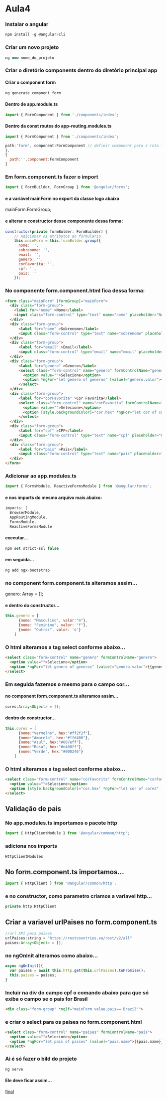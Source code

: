 # Aula4

### Instalar o angular
```node.js
npm install -g @angular/cli
```
### Criar um novo projeto
```node.js
ng new nome_do_projeto
```

### Criar o diretório components dentro do diretório principal app

#### Criar o component form
```node.js
ng generate compoent form
```

#### Dentro de app.module.ts
```node.js
import { FormComponent } from './components/index';
```
#### Dentro da const routes do app-routing.modules.ts
```node.js
import { FormComponent } from './components/index';

path:'form', component:FormComponent // definir component para a rota form
},
{
  path:'',component:FormComponent
}
```

### Em form.component.ts fazer o import
```node.js
import { FormBuilder, FormGroup } from '@angular/forms';
```

#### e a variável mainForm no export da classe logo abaixo
mainForm:FormGroup;

#### e alterar o constructor desse componente dessa forma:

```node.js
constructor(private formBulder: FormBuilder) {
    // Adicionar os atributos ao formulario
    this.mainForm = this.formBulder.group({
      nome: '',
      sobrenome: '',
      email: '',
      genero: '',
      corFavorita: '',
      cpf: '',
      pais: ''
    });
```

### No componente form.component.html fica dessa forma:

```html
<form class="mainForm" [formGroup]="mainForm">
  <div class="form-group">
    <label for="nome" >Nome</label>
    <input class="form-control" type="text" name="nome" placeholder="Nome" formControlName="nome">
  </div>
  <div class="form-group">
      <label for="nome" >Sobrenome</label>
      <input class="form-control" type="text" name="sobrenome" placeholder="Sobrenome" formControlName="sobrenome">
  </div>
  <div class="form-group">
      <label for="email" >Email</label>
      <input class="form-control" type="email" name="email" placeholder="E-mail" formControlName="email">
  </div>
  <div class="form-group">
      <label for="genero" >Genero</label>
      <select class="form-control" name="genero" formControlName="genero">
        <option value="">Selecione</option>
        <option *ngFor="let genero of generos" [value]="genero.valor">{{genero.nome}}</option>
      </select>
  </div>
  <div class="form-group">
      <label for="corFavorita" >Cor Favorita</label>
      <select class="form-control" name="corFavorita" formControlName="corFavorita">
        <option value="">Selecione</option>
        <option [style.backgroundColor]="cor.hex" *ngFor="let cor of cores" [value]="cor.hex">{{cor.nome}}</option>
      </select>
  </div>
  <div class="form-group">
      <label for="cpf" >CPF</label>
      <input class="form-control" type="text" name="cpf" placeholder="CPF" formControlName="cpf">
  </div>
  <div class="form-group">
      <label for="pais" >Pais</label>
      <input class="form-control" type="text" name="pais" placeholder="Pais" formControlName="pais">
  </div>
</form>
```

### Adicionar ao app.modules.ts
```node.js
import { FormsModule, ReactiveFormsModule } from '@angular/forms';
```
#### e nos imports do mesmo arquivo mais abaixo:
```node.js
imports: [
  BrowserModule,
  AppRoutingModule,
  FormsModule,
  ReactiveFormsModule
```

#### executar...
```node.js
npm set strict-ssl false
```
#### em seguida...
```node.js
ng add ngx-bootstrap
```

### no component form.component.ts alteramos assim...
genero: Array<Object> = [];

#### e dentro do constructor...
```node.js
this.genero = [
      {nome: "Masculino", valor:"m"},
      {nome: "Feminino", valor: "f"},
      {nome: "Outros", valor: 'o'}
    ]
```

### O html alteramos a tag select conforme abaixo...
```html
<select class="form-control" name="genero" formControlName="genero">
  <option value="">Selecione</option>
  <option *ngFor="let genero of generos" [value]="genero.valor">{{genero.nome}}</option>
</select>
```

### Em seguida fazemos o mesmo para o campo cor...

#### no component form.component.ts alteramos assim...
```node.js
cores:Array<Object> = [];
```

#### dentro do constructor...
```node.js
this.cores = [
      {nome:"Vermelho", hex:"#ff2f2f"},
      {nome:"Amarelo", hex:"#ffd400"},
      {nome:"Azul", hex:"#007eff"},
      {nome:"Rosa", hex:"#e400ff"},
      {nome:"Verde", hex:"#008246"}
    ]
```

### O html alteramos a tag select conforme abaixo...
```html
<select class="form-control" name="corFavorita" formControlName="corFavorita">
  <option value="">Selecione</option>
  <option [style.backgroundColor]="cor.hex" *ngFor="let cor of cores" [value]="cor.hex">{{cor.nome}}</option>
</select>
```

## Validação de pais

### No app.modules.ts importamos  o pacote http
```node.js
import { HttpClientModule } from '@angular/common/http';
```
### adiciona nos imports
```node.js
HttpClientModules
```
## No form.component.ts importamos...
```node.js
import { HttpClient } from '@angular/common/http';
```
### e no constructor, como parametro criamos a variavel http...
```node.js
private http:HttpClient
```
## Criar a variavel urlPaises no form.component.ts
```node.js
//url API para paises
urlPaises:string = "https://restcountries.eu/rest/v2/all" 
paises:Array<Object> = [];
```
### no ngOnInit alteramos como abaixo...
```node.js
async ngOnInit(){
  var paises = await this.http.get(this.urlPaises).toPromise();
  this.paises = paises;
}
```

### Incluir na div do campo cpf o comando abaixo para que só exiba o campo se o pais for Brasil
```html
<div class="form-group" *ngIf="mainForm.value.pais=='Brazil'">
```

### e criar o select para os paises no form.component.html
```html
<select class="form-control" name="paises" formControlName="pais">
  <option value="">Selecione</option>
  <option *ngFor="let pais of paises" [value]="pais.name">{{pais.name}}</option>
</select>
```

### Ai é só fazer o bild do projeto
```node.js
ng serve
```

#### Ele deve ficar assim...
[final](https://github.com/ricardorodrigooliveira/FrontEndIntelligence/tree/master/angular/Aula4/src/assets/final.jpg)
